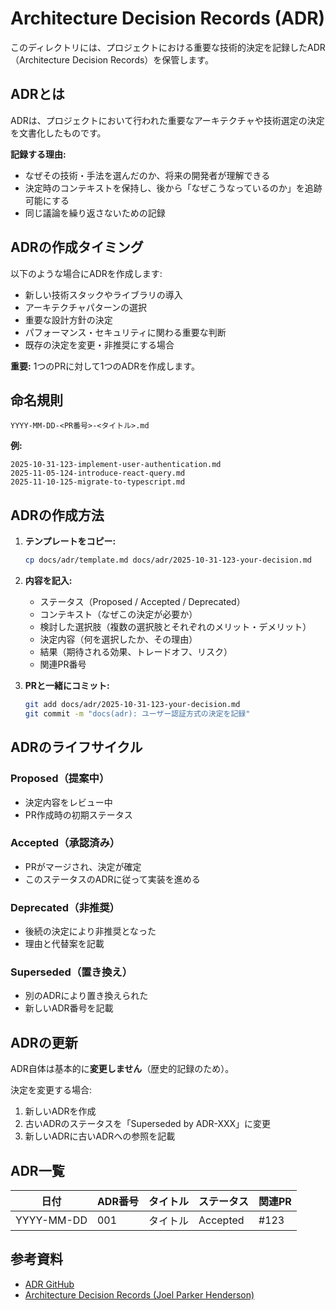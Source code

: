 # Architecture Decision Records (ADR)

このディレクトリには、プロジェクトにおける重要な技術的決定を記録したADR（Architecture Decision Records）を保管します。

## ADRとは

ADRは、プロジェクトにおいて行われた重要なアーキテクチャや技術選定の決定を文書化したものです。

**記録する理由:**
- なぜその技術・手法を選んだのか、将来の開発者が理解できる
- 決定時のコンテキストを保持し、後から「なぜこうなっているのか」を追跡可能にする
- 同じ議論を繰り返さないための記録

## ADRの作成タイミング

以下のような場合にADRを作成します:

- 新しい技術スタックやライブラリの導入
- アーキテクチャパターンの選択
- 重要な設計方針の決定
- パフォーマンス・セキュリティに関わる重要な判断
- 既存の決定を変更・非推奨にする場合

**重要:** 1つのPRに対して1つのADRを作成します。

## 命名規則

```
YYYY-MM-DD-<PR番号>-<タイトル>.md
```

**例:**
```
2025-10-31-123-implement-user-authentication.md
2025-11-05-124-introduce-react-query.md
2025-11-10-125-migrate-to-typescript.md
```

## ADRの作成方法

1. **テンプレートをコピー:**
   ```bash
   cp docs/adr/template.md docs/adr/2025-10-31-123-your-decision.md
   ```

2. **内容を記入:**
   - ステータス（Proposed / Accepted / Deprecated）
   - コンテキスト（なぜこの決定が必要か）
   - 検討した選択肢（複数の選択肢とそれぞれのメリット・デメリット）
   - 決定内容（何を選択したか、その理由）
   - 結果（期待される効果、トレードオフ、リスク）
   - 関連PR番号

3. **PRと一緒にコミット:**
   ```bash
   git add docs/adr/2025-10-31-123-your-decision.md
   git commit -m "docs(adr): ユーザー認証方式の決定を記録"
   ```

## ADRのライフサイクル

### Proposed（提案中）
- 決定内容をレビュー中
- PR作成時の初期ステータス

### Accepted（承認済み）
- PRがマージされ、決定が確定
- このステータスのADRに従って実装を進める

### Deprecated（非推奨）
- 後続の決定により非推奨となった
- 理由と代替案を記載

### Superseded（置き換え）
- 別のADRにより置き換えられた
- 新しいADR番号を記載

## ADRの更新

ADR自体は基本的に**変更しません**（歴史的記録のため）。

決定を変更する場合:
1. 新しいADRを作成
2. 古いADRのステータスを「Superseded by ADR-XXX」に変更
3. 新しいADRに古いADRへの参照を記載

## ADR一覧

<!-- 新しいADRを追加したら、以下に追記してください -->

| 日付 | ADR番号 | タイトル | ステータス | 関連PR |
|------|---------|---------|-----------|--------|
| YYYY-MM-DD | 001 | タイトル | Accepted | #123 |

## 参考資料

- [ADR GitHub](https://adr.github.io/)
- [Architecture Decision Records (Joel Parker Henderson)](https://github.com/joelparkerhenderson/architecture-decision-record)

